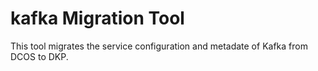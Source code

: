 # kafka Migration Tool

This tool migrates the service configuration and metadate of Kafka from DCOS to DKP.
